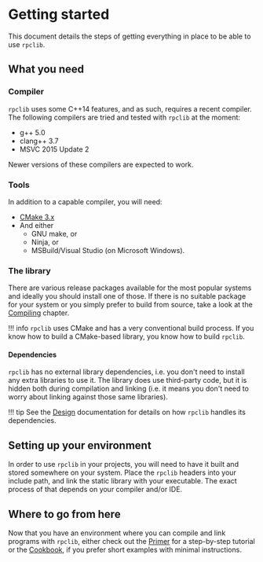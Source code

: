 # Getting started

This document details the steps of getting everything in place to be able to use `rpclib`.

## What you need

### Compiler

`rpclib` uses some C++14 features, and as such, requires a recent compiler. The following compilers are tried and tested with `rpclib` at the moment:

  * g++ 5.0
  * clang++ 3.7
  * MSVC 2015 Update 2

Newer versions of these compilers are expected to work.

### Tools

In addition to a capable compiler, you will need:

  * [CMake 3.x](https://cmake.org)
  * And either
      * GNU make, or
      * Ninja, or
      * MSBuild/Visual Studio (on Microsoft Windows).

### The library

There are various release packages available for the most popular systems and ideally you should install one of those. If there is no suitable package for your system or you simply prefer to build from source, take a look at the [Compiling](compiling.md) chapter.

!!! info
    `rpclib` uses CMake and has a very conventional build process. If you know how to build a CMake-based library, you know how to build `rpclib`.

#### Dependencies

`rpclib` has no external library dependencies, i.e. you don't need to install any extra libraries to use it. The library does use third-party code, but it is hidden both during compilation and linking (i.e. it means you don't need to worry about linking against those same libraries).

!!! tip
    See the [Design](design.md) documentation for details on how `rpclib` handles its dependencies.


## Setting up your environment

In order to use `rpclib` in your projects, you will need to have it built and stored somewhere on your system. Place the `rpclib` headers into your include path, and link the static library with your executable. The exact process of that depends on your compiler and/or IDE.

## Where to go from here

Now that you have an environment where you can compile and link programs with `rpclib`, either
check out the [Primer](primer.md) for a step-by-step tutorial or the [Cookbook](cookbook.md), if you prefer short examples with minimal instructions.
